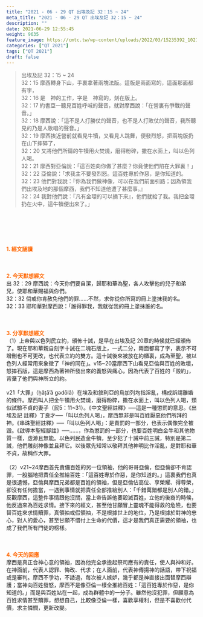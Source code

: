 ```yaml
---
title: "2021 - 06 - 29 QT 出埃及記 32：15 ~ 24"
meta_title: "2021 - 06 - 29 QT 出埃及記 32：15 ~ 24"
description: ""
date: 2021-06-29 12:55:45
weight: 9635
feature_image: https://cmtc.tw/wp-content/uploads/2022/03/15235392_10211799862337740_180693556567566654_o-1.webp
categories: ["QT 2021"]
tags: ["QT 2021"]
draft: false
---
```


<blockquote>出埃及記 32：15 ~ 24<br />
32：15 摩西轉身下山，手裏拿著兩塊法版。這版是兩面寫的，這面那面都有字，<br />
32：16 是　神的工作，字是　神寫的，刻在版上。<br />
32：17 約書亞一聽見百姓呼喊的聲音，就對摩西說：「在營裏有爭戰的聲音。」<br />
32：18 摩西說：「這不是人打勝仗的聲音，也不是人打敗仗的聲音，我所聽見的乃是人歌唱的聲音。」<br />
32：19 摩西挨近營前就看見牛犢，又看見人跳舞，便發烈怒，把兩塊版扔在山下摔碎了，<br />
32：20 又將他們所鑄的牛犢用火焚燒，磨得粉碎，撒在水面上，叫以色列人喝。<br />
32：21 摩西對亞倫說：「這百姓向你做了甚麼？你竟使他們陷在大罪裏！」<br />
32：22 亞倫說：「求我主不要發烈怒。這百姓專於作惡，是你知道的。<br />
32：23 他們對我說：『你為我們做神像，可以在我們前面引路；因為領我們出埃及地的那個摩西，我們不知道他遭了甚麼事。』<br />
32：24 我對他們說：『凡有金環的可以摘下來』，他們就給了我。我把金環扔在火中，這牛犢便出來了。」</blockquote><br />
&nbsp;<br />
<br />
&nbsp;<br />
<br />
<span style="color: #ff6600;"><strong>1. </strong><strong>經文誦讀</strong></span><br />
<br />
<span style="color: #ff6600;"><strong> </strong></span><br />
<br />
<span style="color: #ff6600;"><strong>2. 今天默想</strong><strong>經文<br />
</strong></span>出 32：29 摩西說：今天你們要自潔，歸耶和華為聖，各人攻擊他的兒子和弟兄，使耶和華賜福與你們。<br />
32：32 倘或你肯赦免他們的罪……不然，求你從你所寫的冊上塗抹我的名。<br />
32：33 耶和華對摩西說：「誰得罪我，我就從我的冊上塗抹誰的名。<br />
<br />
&nbsp;<br />
<br />
<span style="color: #ff6600;"><strong>3. 分享默想經文<br />
</strong></span>（1）上帝與以色列民立約，頒佈十誡，是早在出埃及記 20章的時候就已經頒佈了。現在耶和華親自刻字十誡在二塊石版上，一式二分，兩面都寫了字，表示不可增刪也不可更改，也代表立約的雙方。這十誡後來被放在約櫃裏，成為至聖，被以色列人經常用來象徵了「神的同在」。v15~20當摩西下山看見亞倫與百姓的敗壞，怒摔石版，這是摩西為著神所發出來的義怒與痛心，因為代表了百姓的「毀約」，背棄了他們與神所立的約。<br />
<br />
v21「大罪」（ḥăṭā’â gǝdōlâ）在埃及和敘利亞的烏加列均指淫亂，構成訴請離婚的條件。摩西叫人把金牛犢用火焚燒，磨得粉碎，撒在水面上，叫以色列人喝，類似試驗不貞的妻子（民5：11~31）。《中文聖經註釋》──這是一種懲罰的意思。《出埃及記 註釋》丁良才──「叫以色列人喝」，摩西無非是叫百姓厭惡他們所拜的神。《串珠聖經註釋》──「叫以色列人喝」：是責罰的一部分，也表示偶像完全被毀。《啟導本聖經腳註》──……，作為懲罰的一部分，也要百姓明白金牛和其他物質一樣，虛渺且無能。以色列民造金牛犢，至少犯了十誡中前三誡，特別是第二誡，他們雕刻神像並且拜它。以後眾先知常以敬拜其他神明比作淫亂，是對耶和華不貞，故稱作大罪。<br />
<br />
（2）v21~24摩西首先責備百姓的另一位領袖，他的哥哥亞倫，但亞倫卻不肯認罪，一股腦地把責任全推給百姓：「這百姓專於作惡，是你知道的。」這裏我們也真是很遺憾，亞倫與摩西兄弟都是百姓的領袖，但是亞倫佔高位、享榮耀、得尊榮，卻沒有任何擔當，一遇到事情就把責任全部推給別人：「千錯萬錯都是別人的錯。」反觀摩西，這整件事情跟他沒關，當上帝告訴他要毀滅百姓，立他的後裔的時候，他反過來為百姓求情。接下來的經文，甚至他甘願冒上靈魂不能得救的危險，也要替百姓來求情贖罪，真領袖或假領袖，不是根據世上的地位，乃是根據於對神的忠心，對人的愛心，甚至甘願不惜付上生命的代價，這才是我們真正需要的領袖，也成了我們所有門徒的榜樣。<br />
<br />
&nbsp;<br />
<br />
<span style="color: #ff6600;"><strong>4. 今天的回應<br />
</strong></span>摩西是真正合神心意的領袖，因為他完全承擔起祭司應有的責任，使人與神和好。在神面前，代表人認罪、悔改、代求；在人面前，代表神傳揚神的話語，帶下祝福或是審判。摩西不爭功，不諉過，每次被人嫉妒，幾乎都是神直接出面替摩西辯護；當神向百姓發怒，摩西不是像亞倫一樣全推給百姓：「這百姓專於作惡，是你知道的。」而是與百姓站在一起，成為群體中的一分子。雖然他沒犯罪，但願意為百姓求情甚至贖罪，想想自己，比較像亞倫一樣，喜歡享權利，但是不喜歡付代價，求主憐憫，更新改變。<br />
<br />
&nbsp;<br />
<br />
&nbsp;
        